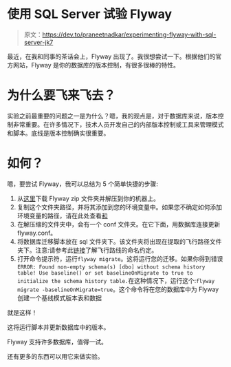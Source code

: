 # 使用 SQL Server 试验 Flyway

> 原文：<https://dev.to/praneetnadkar/experimenting-flyway-with-sql-server-jk7>

最近，在我和同事的茶话会上，Flyway 出现了。我很想尝试一下。根据他们的官方网站，Flyway 是你的数据库的版本控制，有很多很棒的特性。

# 为什么要飞来飞去？

实验之前最重要的问题之一是为什么？嗯，我的观点是，对于数据库来说，版本控制非常重要。在许多情况下，技术人员开发自己的内部版本控制或工具来管理模式和脚本。底线是版本控制确实很重要。

# 如何？

嗯，要尝试 Flyway，我可以总结为 5 个简单快捷的步骤:

1.  从[这里](https://flywaydb.org/download/#downloads)下载 Flyway zip 文件夹并解压到你的机器上。
2.  复制这个文件夹路径，并将其添加到您的环境变量中。如果您不确定如何添加环境变量的路径，请在此处查看[和](https://www.architectryan.com/2018/03/17/add-to-the-path-on-windows-10/)
3.  在解压缩的文件夹中，会有一个 conf 文件夹。在它下面，用数据库连接更新 flyway.conf。
4.  将数据库迁移脚本放在 sql 文件夹下。该文件夹将出现在提取的飞行路径文件夹下。注意:请参考此[链接](https://flywaydb.org/documentation/migrations#naming)了解飞行路线的命名约定。
5.  打开命令提示符，运行`flyway migrate`。这将运行您的迁移。如果你得到错误`ERROR: Found non-empty schema(s) [dbo] without schema history table! Use baseline() or set baselineOnMigrate to true to initialize the schema history table.`在这种情况下，运行这个:`flyway migrate -baselineOnMigrate=true`。这个命令将在您的数据库中为 Flyway 创建一个基线模式版本表和数据

就是这样！

这将运行脚本并更新数据库中的版本。

Flyway 支持许多数据库，值得一试。

还有更多的东西可以用它来做实验。